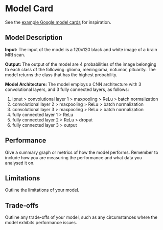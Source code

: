 # Model Card

See the [example Google model cards](https://modelcards.withgoogle.com/model-reports) for inspiration. 

## Model Description

**Input:** The input of the model is a 120x120 black and white image of a brain MRI scan.

**Output:** The output of the model are 4 probabilities of the image belonging to each class of the following: glioma, meningioma, notumor, pituarity. The model returns the class that has the highest probability.

**Model Architecture:** The model employs a CNN architecture with 3 convolutional layers, and 3 fully connected layers, as follows:
1) ipnut > convolutional layer 1 > maxpooling > ReLu > batch normalization
2) convolutional layer 2 > maxpooling > ReLu > batch normalization
3) convolutional layer 3 > maxpooling > ReLu > batch normalization
2) fully connected layer 1 > ReLu
2) fully connected layer 2 > ReLu > droput
2) fully connected layer 3 > output



## Performance

Give a summary graph or metrics of how the model performs. Remember to include how you are measuring the performance and what data you analysed it on. 

## Limitations

Outline the limitations of your model.

## Trade-offs

Outline any trade-offs of your model, such as any circumstances where the model exhibits performance issues. 
